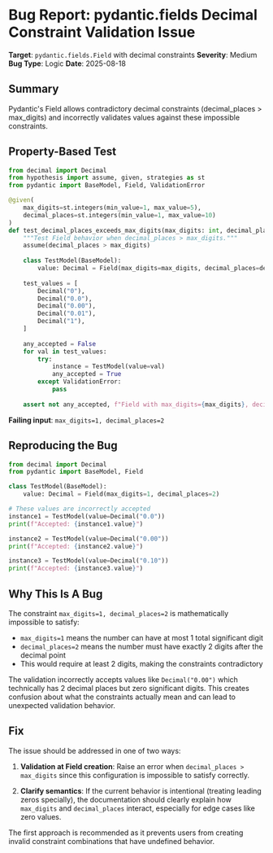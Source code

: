 # Bug Report: pydantic.fields Decimal Constraint Validation Issue

**Target**: `pydantic.fields.Field` with decimal constraints
**Severity**: Medium
**Bug Type**: Logic
**Date**: 2025-08-18

## Summary

Pydantic's Field allows contradictory decimal constraints (decimal_places > max_digits) and incorrectly validates values against these impossible constraints.

## Property-Based Test

```python
from decimal import Decimal
from hypothesis import assume, given, strategies as st
from pydantic import BaseModel, Field, ValidationError

@given(
    max_digits=st.integers(min_value=1, max_value=5),
    decimal_places=st.integers(min_value=1, max_value=10)
)
def test_decimal_places_exceeds_max_digits(max_digits: int, decimal_places: int):
    """Test Field behavior when decimal_places > max_digits."""
    assume(decimal_places > max_digits)
    
    class TestModel(BaseModel):
        value: Decimal = Field(max_digits=max_digits, decimal_places=decimal_places)
    
    test_values = [
        Decimal("0"),
        Decimal("0.0"),
        Decimal("0.00"),
        Decimal("0.01"),
        Decimal("1"),
    ]
    
    any_accepted = False
    for val in test_values:
        try:
            instance = TestModel(value=val)
            any_accepted = True
        except ValidationError:
            pass
    
    assert not any_accepted, f"Field with max_digits={max_digits}, decimal_places={decimal_places} accepted values"
```

**Failing input**: `max_digits=1, decimal_places=2`

## Reproducing the Bug

```python
from decimal import Decimal
from pydantic import BaseModel, Field

class TestModel(BaseModel):
    value: Decimal = Field(max_digits=1, decimal_places=2)

# These values are incorrectly accepted
instance1 = TestModel(value=Decimal("0.0"))
print(f"Accepted: {instance1.value}")

instance2 = TestModel(value=Decimal("0.00"))
print(f"Accepted: {instance2.value}")

instance3 = TestModel(value=Decimal("0.10"))
print(f"Accepted: {instance3.value}")
```

## Why This Is A Bug

The constraint `max_digits=1, decimal_places=2` is mathematically impossible to satisfy:
- `max_digits=1` means the number can have at most 1 total significant digit
- `decimal_places=2` means the number must have exactly 2 digits after the decimal point
- This would require at least 2 digits, making the constraints contradictory

The validation incorrectly accepts values like `Decimal("0.00")` which technically has 2 decimal places but zero significant digits. This creates confusion about what the constraints actually mean and can lead to unexpected validation behavior.

## Fix

The issue should be addressed in one of two ways:

1. **Validation at Field creation**: Raise an error when `decimal_places > max_digits` since this configuration is impossible to satisfy correctly.

2. **Clarify semantics**: If the current behavior is intentional (treating leading zeros specially), the documentation should clearly explain how `max_digits` and `decimal_places` interact, especially for edge cases like zero values.

The first approach is recommended as it prevents users from creating invalid constraint combinations that have undefined behavior.